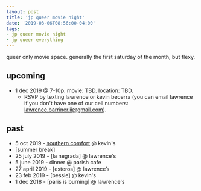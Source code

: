 ```yaml
---
layout: post
title: 'jp queer movie night'
date: '2019-03-06T08:56:00-04:00'
tags:
- jp queer movie night
- jp queer everything
--- 
```


queer only movie space. generally the first saturday of the month, but flexy.

## upcoming
* 1 dec 2019 @ 7-10p. movie: TBD. location: TBD. 
    - RSVP by texting lawrence or kevin becerra (you can email lawrence if you don't have one of our cell numbers: lawrence.barriner.ii@gmail.com).

## past 

* 5 oct 2019 - [southern comfort](https://en.wikipedia.org/wiki/Southern_Comfort_(2001_film)) @ kevin's
* [summer break]
* 25 july 2019 - [la negrada] @ lawrence's
* 5 june 2019 - dinner @ parish cafe
* 27 april 2019 - [esteros] @ lawrence’s
* 23 feb 2019 - [bessie] @ kevin's
* 1 dec 2018 - [paris is burning] @ lawrence's

<!-- hyperlink bank -->


<!-- &#042; = asterisk -->
<!-- &#039; = single quote '-->

